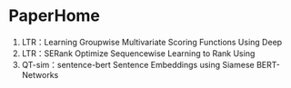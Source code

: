 # PaperHome
1. LTR：Learning Groupwise Multivariate Scoring Functions Using Deep
2. LTR：SERank Optimize Sequencewise Learning to Rank Using
3. QT-sim：sentence-bert  Sentence Embeddings using Siamese BERT-Networks
